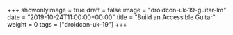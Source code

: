 +++
showonlyimage = true
draft = false
image = "droidcon-uk-19-guitar-lm"
date = "2019-10-24T11:00:00+00:00"
title = "Build an Accessible Guitar"
weight = 0
tags = ["droidcon-uk-19"]
+++

